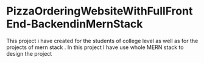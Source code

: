 # PizzaOrderingWebsiteWithFullFrontEnd-BackendinMernStack
This project i have created for the students of college level as well as for the projects of mern stack . In this project I have use whole MERN stack to design the project 
